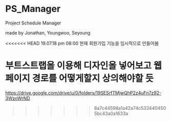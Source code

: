 # PS_Manager
Project Schedule Manager

made by Jonathan, Youngwoo, Seyoung

<<<<<<< HEAD
19.07.18 pm 08:00
현재 회원가입 기능을 임시적으로 만들어봄

부트스트랩을 이용해 디자인을 넣어보고 웹 페이지 경로를 어떻게할지 상의해야할 듯
=======
https://drive.google.com/drive/u/0/folders/19SESrfTMjwQhP2z4uFn7z92-3WzoWrND
>>>>>>> 8a7c44598a1a42a74c5334404505bc43a0a1633a

